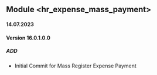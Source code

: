 ## Module <hr_expense_mass_payment>

#### 14.07.2023
#### Version 16.0.1.0.0
##### ADD
- Initial Commit for Mass Register Expense Payment